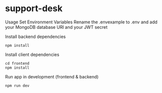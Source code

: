 # support-desk
Usage
Set Environment Variables
Rename the .envexample to .env and add your MongoDB database URI and your JWT secret

Install backend dependencies
```
npm install
```
Install client dependencies
```
cd frontend
npm install
```
Run app in development (frontend & backend)
```
npm run dev
```
